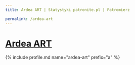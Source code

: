 ```yaml
---
title: Ardea ART | Statystyki patronite.pl | Patromierz

permalink: /ardea-art
---
```


# [Ardea ART](https://patronite.pl/ardea-art)

{% include profile.md name="ardea-art" prefix="a" %}
